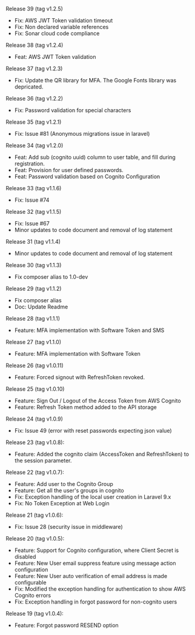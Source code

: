 Release 39 (tag v1.2.5)
 - Fix: AWS JWT Token validation timeout
 - Fix: Non declared variable references
 - Fix: Sonar cloud code compliance

Release 38 (tag v1.2.4)
 - Feat: AWS JWT Token validation

Release 37 (tag v1.2.3)
 - Fix: Update the QR library for MFA. The Google Fonts library was depricated.

Release 36 (tag v1.2.2)
 - Fix: Password validation for special characters

Release 35 (tag v1.2.1)
 - Fix: Issue #81 (Anonymous migrations issue in laravel)

Release 34 (tag v1.2.0)
 - Feat: Add sub (cognito uuid) column to user table, and fill during registration.
 - Feat: Provision for user defined passwords.
 - Feat: Password validation based on Cognito Configuration

Release 33 (tag v1.1.6)
 - Fix: Issue #74

Release 32 (tag v1.1.5)
 - Fix: Issue #67
 - Minor updates to code document and removal of log statement

Release 31 (tag v1.1.4)
 - Minor updates to code document and removal of log statement

Release 30 (tag v1.1.3)
 - Fix composer alias to 1.0-dev

Release 29 (tag v1.1.2)
 - Fix composer alias 
 - Doc: Update Readme
 
 Release 28 (tag v1.1.1)
 - Feature: MFA implementation with Software Token and SMS
 
 Release 27 (tag v1.1.0)
 - Feature: MFA implementation with Software Token

Release 26 (tag v1.0.11)
 - Feature: Forced signout with RefreshToken revoked.

Release 25 (tag v1.0.10)
 - Feature: Sign Out / Logout of the Access Token from AWS Cognito
 - Feature: Refresh Token method added to the API storage

Release 24 (tag v1.0.9)
 - Fix: Issue 49 (error with reset passwords expecting json value)

Release 23 (tag v1.0.8):
 - Feature: Added the cognito claim (AccessToken and RefreshToken) to the session parameter.
 
Release 22 (tag v1.0.7):
 - Feature: Add user to the Cognito Group
 - Feature: Get all the user's groups in cognito
 - Fix: Exception handling of the local user creation in Laravel 9.x
 - Fix: No Token Exception at Web Login

Release 21 (tag v1.0.6): 
 - Fix: Issue 28 (security issue in middleware)

Release 20 (tag v1.0.5):
 - Feature: Support for Cognito configuration, where Client Secret is disabled
 - Feature: New User email suppress feature using message action configuration
 - Feature: New User auto verification of email address is made configurable
 - Fix: Modified the exception handling for authentication to show AWS Cognito errors
 - Fix: Exception handling in forgot password for non-cognito users 

Release 19 (tag v1.0.4): 
 - Feature: Forgot password RESEND option
 